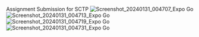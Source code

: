 Assignment Submission for SCTP
![Screenshot_20240131_004707_Expo Go](https://github.com/zhenjianlee/SCTP-Module5-ReactNative/assets/140140330/12f1cb1a-35e5-41c8-84f9-b56f28cf0800)
![Screenshot_20240131_004713_Expo Go](https://github.com/zhenjianlee/SCTP-Module5-ReactNative/assets/140140330/de69c25d-3aeb-4f79-b24b-256daf8633b3)
![Screenshot_20240131_004719_Expo Go](https://github.com/zhenjianlee/SCTP-Module5-ReactNative/assets/140140330/4d35ad22-476f-4d18-a38c-1580c005b15f)
![Screenshot_20240131_004731_Expo Go](https://github.com/zhenjianlee/SCTP-Module5-ReactNative/assets/140140330/3780e3fa-4691-4147-935f-946e02897989)
